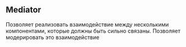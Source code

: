## Mediator

Позволяет реализовать взаимодействие
между несколькими компонентами, которые 
должны быть сильно связаны. Позволяет модерировать
это взаимодействие
